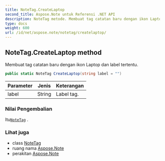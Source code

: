 ```yaml
---
title: NoteTag.CreateLaptop
second_title: Aspose.Note untuk Referensi .NET API
description: NoteTag metode. Membuat tag catatan baru dengan ikon Laptop dan label tertentu.
type: docs
weight: 600
url: /id/net/aspose.note/notetag/createlaptop/
---
```

## NoteTag.CreateLaptop method

Membuat tag catatan baru dengan ikon Laptop dan label tertentu.

```csharp
public static NoteTag CreateLaptop(string label = "")
```

| Parameter | Jenis | Keterangan |
| --- | --- | --- |
| label | String | Label tag. |

### Nilai Pengembalian

Itu[`NoteTag`](../) .

### Lihat juga

* class [NoteTag](../)
* ruang nama [Aspose.Note](../../notetag/)
* perakitan [Aspose.Note](../../../)


